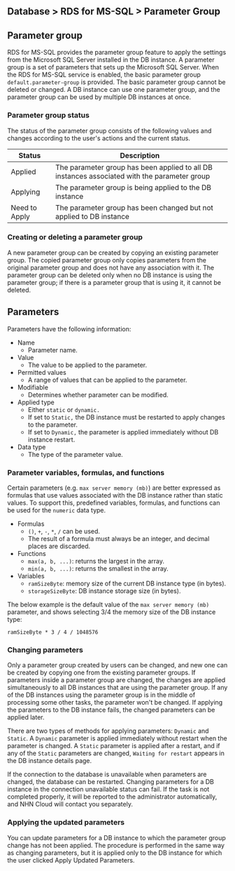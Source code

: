 ## Database > RDS for MS-SQL > Parameter Group

## Parameter group

RDS for MS-SQL provides the parameter group feature to apply the settings from the Microsoft SQL Server installed in the DB instance. A parameter group is a set of parameters that sets up the Microsoft SQL Server.
When the RDS for MS-SQL service is enabled, the basic parameter group `default.parameter-group` is provided. The basic parameter group cannot be deleted or changed.
A DB instance can use one parameter group, and the parameter group can be used by multiple DB instances at once.

### Parameter group status

The status of the parameter group consists of the following values and changes according to the user's actions and the current status.

| Status           | Description                                  |
|--------------|--------------------------------------|
| Applied | The parameter group has been applied to all DB instances associated with the parameter group |
| Applying | The parameter group is being applied to the DB instance |
| Need to Apply | The parameter group has been changed but not applied to DB instance |

### Creating or deleting a parameter group

A new parameter group can be created by copying an existing parameter group. The copied parameter group only copies parameters from the original parameter group and does not have any association with it.
The parameter group can be deleted only when no DB instance is using the parameter group; if there is a parameter group that is using it, it cannot be deleted.

## Parameters

Parameters have the following information:

* Name
    * Parameter name.
* Value
    * The value to be applied to the parameter.
* Permitted values
    * A range of values that can be applied to the parameter.
* Modifiable
    * Determines whether parameter can be modified.
* Applied type
    * Either `static` or `dynamic.`
    * If set to `Static,` the DB instance must be restarted to apply changes to the parameter.
    * If set to `Dynamic,` the parameter is applied immediately without DB instance restart.
* Data type
    * The type of the parameter value.

### Parameter variables, formulas, and functions

Certain parameters (e.g. `max server memory (mb)`) are better expressed as formulas that use values associated with the DB instance rather than static values. To support this, predefined variables, formulas, and functions can be used for the `numeric` data type.

* Formulas
    * `()`, `+`, `-`, `*`, `/` can be used.
    * The result of a formula must always be an integer, and decimal places are discarded.
* Functions
    * `max(a, b, ...)`: returns the largest in the array.
    * `min(a, b, ...)`: returns the smallest in the array.
* Variables
    * `ramSizeByte`: memory size of the current DB instance type (in bytes).
    * `storageSizeByte`: DB instance storage size (in bytes).

The below example is the default value of the `max server memory (mb)` parameter, and shows selecting 3/4 the memory size of the DB instance type:
```
ramSizeByte * 3 / 4 / 1048576
```

### Changing parameters

Only a parameter group created by users can be changed, and new one can be created by copying one from the existing parameter groups.
If parameters inside a parameter group are changed, the changes are applied simultaneously to all DB instances that are using the parameter group. If any of the DB instances using the parameter group is in the middle of processing some other tasks, the parameter won't be changed.
If applying the parameters to the DB instance fails, the changed parameters can be applied later.

There are two types of methods for applying parameters: `Dynamic` and `Static`.
A `Dynamic` parameter is applied immediately without restart when the parameter is changed.
A `Static` parameter is applied after a restart, and if any of the `Static` parameters are changed, `Waiting for restart` appears in the DB instance details page.

If the connection to the database is unavailable when parameters are changed, the database can be restarted.
Changing parameters for a DB instance in the connection unavailable status can fail. If the task is not completed properly, it will be reported to the administrator automatically, and NHN Cloud will contact you separately.

### Applying the updated parameters

You can update parameters for a DB instance to which the parameter group change has not been applied.
The procedure is performed in the same way as changing parameters, but it is applied only to the DB instance for which the user clicked Apply Updated Parameters.

